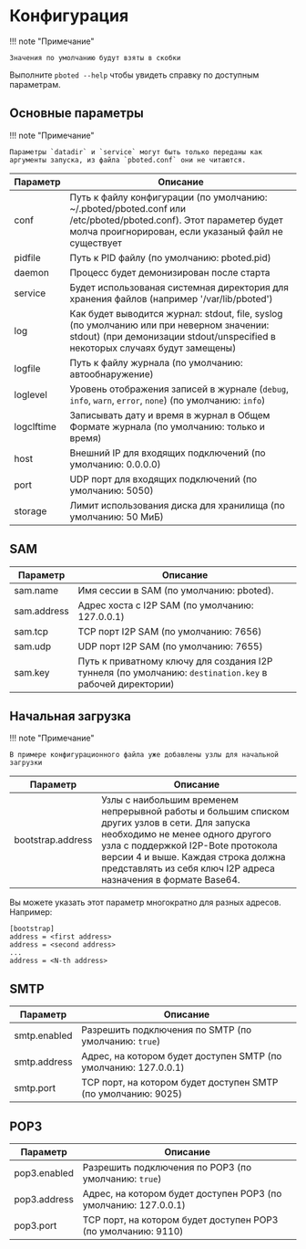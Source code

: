 # Конфигурация

!!! note "Примечание"

    Значения по умолчанию будут взяты в скобки

Выполните `pboted --help` чтобы увидеть справку по доступным параметрам.

## Основные параметры

!!! note "Примечание"

    Параметры `datadir` и `service` могут быть только переданы как аргументы запуска, из файла `pboted.conf` они не читаются.

| Параметр   | Описание                                                                                                |
|------------|---------------------------------------------------------------------------------------------------------|
| conf       | Путь к файлу конфигурации (по умолчанию: ~/.pboted/pboted.conf или /etc/pboted/pboted.conf). Этот параметер будет молча проигнорирован, если указаный файл не существует |
| pidfile    | Путь к PID файлу (по умолчанию: pboted.pid)                                                             |
| daemon     | Процесс будет демонизирован после старта                                                                |
| service    | Будет использованая системная директория для хранения файлов (например '/var/lib/pboted')               |
| log        | Как будет выводится журнал: stdout, file, syslog (по умолчанию или при неверном значении: stdout) (при демонизации stdout/unspecified в некоторых случаях будут замещены) |
| logfile    | Путь к файлу журнала (по умолчанию: автообнаружение)                                                    |
| loglevel   | Уровень отображения записей в журнале (`debug`, `info`, `warn`, `error`, `none`) (по умолчанию: `info`) |
| logclftime | Записывать дату и время в журнал в Общем Формате журнала (по умолчанию: только и время)                 |
| host       | Внешний IP для входящих подключений (по умолчанию: 0.0.0.0)                                             |
| port       | UDP порт для входящих подключений (по умолчанию: 5050)                                                  |
| storage    | Лимит использования диска для хранилища (по умолчанию: 50 МиБ)                                          |

## SAM

| Параметр    | Описание                                        |
|-------------|-------------------------------------------------|
| sam.name    | Имя сессии в SAM (по умолчанию: pboted).        |
| sam.address | Адрес хоста с I2P SAM (по умолчанию: 127.0.0.1) |
| sam.tcp     | TCP порт I2P SAM (по умолчанию: 7656)           |
| sam.udp     | UDP порт I2P SAM (по умолчанию: 7655)           |
| sam.key     | Путь к приватному ключу для создания I2P туннеля (по умолчанию: `destination.key` в рабочей директории) |

## Начальная загрузка

!!! note "Примечание"

    В примере конфигурационного файла уже добавлены узлы для начальной загрузки

| Параметр          | Описание                           |
|-------------------|------------------------------------|
| bootstrap.address | Узлы с наибольшим временем непрерывной работы и большим списком других узлов в сети. Для запуска необходимо не менее одного другого узла с поддержкой I2P-Bote протокола версии 4 и выше. Каждая строка должна представлять из себя ключ I2P адреса назначения в формате Base64. |

Вы можете указать этот параметр многократно для разных адресов.  
Например:

```
[bootstrap]
address = <first address>
address = <second address>
...
address = <N-th address>
```

## SMTP

| Параметр     | Описание                                                        |
|--------------|-----------------------------------------------------------------|
| smtp.enabled | Разрешить подключения по SMTP (по умолчанию: `true`)            |
| smtp.address | Адрес, на котором будет доступен SMTP (по умолчанию: 127.0.0.1) |
| smtp.port    | TCP порт, на котором будет доступен SMTP (по умолчанию: 9025)   |

## POP3

| Параметр     | Описание                                                        |
|--------------|-----------------------------------------------------------------|
| pop3.enabled | Разрешить подключения по POP3 (по умолчанию: `true`)            |
| pop3.address | Адрес, на котором будет доступен POP3 (по умолчанию: 127.0.0.1) |
| pop3.port    | TCP порт, на котором будет доступен POP3 (по умолчанию: 9110)   |
